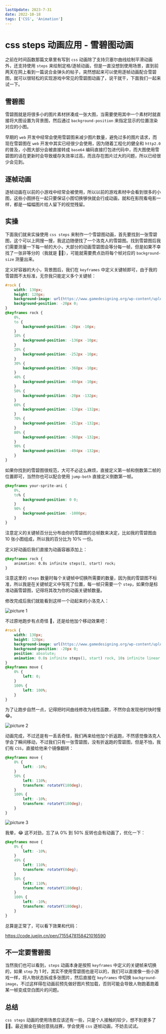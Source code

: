 ```yaml
---
lastUpdate: 2023-7-31
date: 2022-10-18
tags: ['CSS', 'Animation']
---
```


# css steps 动画应用 - 雪碧图动画

之前在时间函数那篇文章里有写到 `css` 动画除了支持贝塞尔曲线绘制平滑动画外，还支持使用 `steps` 来绘制定格/逐帧动画，但是一直没想到使用场景，直到前两天在网上看到一篇说合金弹头的帖子，突然想起来可以使用逐帧动画配合雪碧图，就可以很轻松的实现游戏中常见的雪碧图动画了，说干就干，下面我们一起来试一下。

## 雪碧图

雪碧图就是将很多小的图片素材拼凑成一张大图，当需要使用其中一个素材时就直接将大图设置为背景图，然后通过 `background-position` 来指定显示的位置渲染对应的小图。

早期的 `web` 开发中经常会使用雪碧图来减少图片数量，避免过多的图片请求，而现在雪碧图在 `web` 开发中其实已经很少会使用，因为随着工程化的健全和 `http2.0` 的普及，小图大部分会被直接转成 `base64` 编码直接打包进代码中，而大图使用雪碧图的话在更新时会导致缓存失效率过高，而且存在图片过大的问题，所以已经很少会见到。

## 逐帧动画

逐帧动画在以前的小游戏中经常会被使用，所以以前的游戏素材中会看到很多的小图，这些小图拼在一起只要保证小图切换够快就会行成动画，就和在影院看电影一样，都是一幅幅图片给人留下的视觉残留。

## 实操

下面我们就来实操使用 `css steps` 来制作一个雪碧图动画，首先要找到一张雪碧图，这个可以上网搜一搜，我这边随便找了一个洛克人的雪碧图。找到雪碧图后我们需要测量一下每一帧的大小，大部分的动画雪碧图会等分每一帧，但是如果不幸找了一张非等分的（我就是 🤦‍♂️），可能就需要费点劲将每个帧对应的 `background-size` 测量出来。

定义好容器的大小，背景图后，我们在 `keyframes` 中定义关键帧即可，由于我的雪碧图不太标准，无奈我只能定义多个关键帧：

```css
#rock {
    width: 130px;
    height: 120px;
    background-image: url(https://www.gamedesigning.org/wp-content/uploads/2020/10/Sprite-Sheet.jpg);
    background-position: -20px 0;
}
@keyframes rock {
    0%,
    to {
        background-position: -20px -10px;
    }
    10% {
        background-position: -136px -10px;
    }
    20% {
        background-position: -252px -10px;
    }
    30% {
        background-position: -368px -10px;
    }
    40% {
        background-position: -494px -10px;
    }
    50% {
        background-position: -20px -132px;
    }
    60% {
        background-position: -136px -132px;
    }
    70% {
        background-position: -252px -132px;
    }
    80% {
        background-position: -368px -132px;
    }
    90% {
        background-position: -494px -132px;
    }
}
```

如果你找到的雪碧图很规范，大可不必这么麻烦，直接定义第一帧和倒数第二帧的位置即可，当然你也可以配合使用 `jump-both` 直接定义倒数第一帧。

```css
@keyframes your-sprite-ani {
    0%,
    to% {
        background-position: 0 0;
    }
    90% {
        background-position: -1000px;
    }
}
```

注意定义的关键帧百分比分布由你的雪碧图的总帧数来决定，比如我的雪碧图由 10 张小图组成，所以我的百分比为 10% 一份。

定义好动画后我们直接为动画容器添加上：

```css
@keyframes rock {
    animation: 0.8s infinite steps(1, start) rock;
}
```

注意这里的 `steps` 数量时每个关键帧中切换所需要的数量，因为我的雪碧图不标准，所以我是在关键帧定义中写死了位置，每一帧只需要一个 `step`，如果你是标准动画雪碧图，记得将其改为你的动画关键帧数量。

修改完成后我们就能看到这样一个动起来的小洛克人：

![picture 1](https://stg.heyfe.org/images/blog-css-animate-steps-sprite-49.gif)

不过原地跑步有点奇怪 🤔，还是给他加个移动效果吧：

```css
#rock {
    width: 130px;
    height: 120px;
    background-image: url(https://www.gamedesigning.org/wp-content/uploads/2020/10/Sprite-Sheet.jpg);
    background-position: -20px 0;
    position: absolute;
    animation: 0.8s infinite steps(1, start) rock, 10s infinite linear move;
}
@keyframes move {
    0% {
        left: 0;
    }
    100% {
        left: 100%;
    }
}
```

为了让跑步自然一点，记得把时间曲线修改为线性函数，不然你会发现他时快时慢 😂。

![picture 2](https://stg.heyfe.org/images/blog-css-animate-steps-sprite-94.gif)

动画完成，不过还是有一丢丢奇怪，我们再来给他加个折返跑，不然感觉像洛克人学会了瞬间移动，不过我们只有一张雪碧图，没有折返跑的雪碧图，但是不怕，我们有 `CSS`，直接给他来个镜像翻转：

```css
@keyframes move {
    0% {
        left: -10%;
    }
    50% {
        left: 110%;
        transform: rotateY(180deg);
    }
    100% {
        left: -10%;
        transform: rotateY(180deg);
    }
}
```

![picture 3](https://stg.heyfe.org/images/blog-css-animate-steps-sprite-79.gif)

我晕，😂 这不对劲，忘了从 0% 到 50% 反转也会有动画了，优化一下：

```css
@keyframes move {
    0% {
        left: -10%;
    }
    49% {
        left: 110%;
        transform: rotateY(0deg);
    }
    50% {
        left: 110%;
        transform: rotateY(180deg);
    }
    100% {
        left: -10%;
        transform: rotateY(180deg);
    }
}
```

总算是正常了，可以看下效果和代码：

https://code.juejin.cn/pen/7155478158421016590

## 不一定要雪碧图

当然我们也可以看到，`steps` 动画本身是按照 `keyframes` 中定义的关键帧来切换的，如果 `step` 为 1 时，其实不使用雪碧图也是可以的，我们可以直接像一些小游戏一样，将人物状态拆成多张图片，然后直接在 `keyframes` 中切换 `background-image`，不过这样得在动画前预先做好图片预加载，否则可能会导致人物跑着跑着某一帧变成空白图片的问题。

## 总结

`css steps` 动画的使用场景应该还有一些，只是个人接触的较少，想不到更多了 🤦‍♂️。最近掘金在搞创意挑战赛，学会使用 `css` 逐帧动画，不妨去试试。
